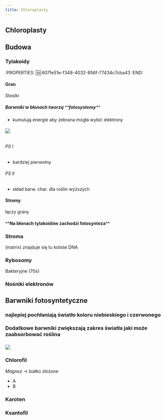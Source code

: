 ```yaml
---
title: Chloroplasty
---
```


## **Chloroplasty**
## Budowa
### Tylakoidy
:PROPERTIES:
:id: 607fe51e-f348-4032-856f-77434c7cba43
:END:
#### Gran
Stosiki
##### Barwniki w błonach tworzą ^^fotosystemy^^
- kumulują energie aby zebrana mogła wybić elektrony
###### ![](https://media.discordapp.net/attachments/738092871021756817/831773821064314910/unknown.png?width=720&height=437)
###### PS I 
- bardziej pierwotny
###### PS II 
- skład barw. char. dla roślin wyższych
#### Stromy

łączy grany
#### ^^Na błonach tylakoidów zachodzi fotosynteza^^
### Stroma
(matrix) znajduje się tu koliste DNA
### Rybosomy
Bakteryjne (70s)
### Nośniki elektronów
## Barwniki fotosyntetyczne
### najlepiej pochłaniają światło koloru **niebieskiego i czerwonego**
### Dodatkowe barwniki **zwiększają zakres światła** jaki może zaabsorbować roślina
### ![](https://media.discordapp.net/attachments/738092871021756817/831767972518821908/unknown.png?width=720&height=320)
### Chlorofil
_Magnez_ → białko złożone
- A
- B
### Karoten
### Ksantofil
